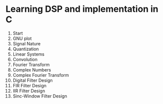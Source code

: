 # Learning DSP and implementation in C

1. Start
2. GNU plot
3. Signal Nature
4. Quantization
5. Linear Systems
6. Convolution
7. Fourier Transform
8. Complex Numbers
9. Complex Fourier Transform
10. Digital Filter Design
11. FIR Filter Design
12. IIR Filter Design
13. Sinc-Window Filter Design
